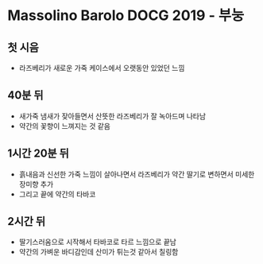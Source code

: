 # Massolino Barolo DOCG 2019 - 부눙

## 첫 시음
- 라즈베리가 새로운 가죽 케이스에서 오랫동안 있었던 느낌

## 40분 뒤
- 새가죽 냄새가 잦아들면서 산뜻한 라즈베리가 잘 녹아드며 나타남
- 약간의 꽃향이 느껴지는 것 같음

## 1시간 20분 뒤
- 흙내음과 신선한 가죽 느낌이 살아나면서 라즈베리가 약간 딸기로 변하면서 미세한 장미향 추가
- 그리고 끝에 약간의 타바코

## 2시간 뒤
- 딸기스러움으로 시작해서 타바코로 타르 느낌으로 끝남
- 약간의 가벼운 바디감인데 산미가 튀는것 같아서 칠링함






